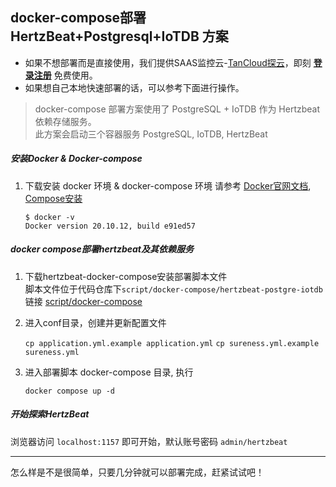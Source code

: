 ##  docker-compose部署 HertzBeat+Postgresql+IoTDB 方案   

- 如果不想部署而是直接使用，我们提供SAAS监控云-[TanCloud探云](https://console.tancloud.cn)，即刻 **[登录注册](https://console.tancloud.cn)** 免费使用。
- 如果想自己本地快速部署的话，可以参考下面进行操作。

> docker-compose 部署方案使用了 PostgreSQL + IoTDB 作为 Hertzbeat 依赖存储服务。   
> 此方案会启动三个容器服务 PostgreSQL, IoTDB, HertzBeat   

##### 安装Docker & Docker-compose

1. 下载安装 docker 环境 & docker-compose 环境
   请参考 [Docker官网文档](https://docs.docker.com/get-docker/), [Compose安装](https://docs.docker.com/compose/install/)       
   ```
   $ docker -v
   Docker version 20.10.12, build e91ed57
   ```

##### docker compose部署hertzbeat及其依赖服务     

1. 下载hertzbeat-docker-compose安装部署脚本文件  
   脚本文件位于代码仓库下`script/docker-compose/hertzbeat-postgre-iotdb` 链接 [script/docker-compose](https://gitee.com/dromara/hertzbeat/tree/master/script/docker-compose/hertzbeat-postgre-iotdb)   

2. 进入conf目录，创建并更新配置文件

   `cp application.yml.example application.yml`
   `cp sureness.yml.example sureness.yml`

3. 进入部署脚本 docker-compose 目录, 执行  

   `docker compose up -d`


##### 开始探索HertzBeat   

浏览器访问 `localhost:1157` 即可开始，默认账号密码 `admin/hertzbeat`  

---   

怎么样是不是很简单，只要几分钟就可以部署完成，赶紧试试吧！
